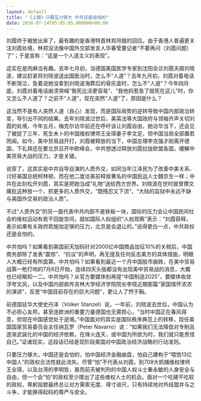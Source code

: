 ```yaml
---
layout: default
title: "《上报》只要压力够大 中共还是会怕的"
date: 2018-07-14T05:05:05.000000+08:00
---
```


刘霞终于被放出来了，最有趣的是香港特首林郑月娥的回应。由于香港人普遍更关注刘霞处境，林郑没法像中国外交部发言人华春莹要记者“不要再问（刘霞问题）了”；于是宣称：“这是一个人道主义的表现”。

这实在是肉麻当有趣。去年七月初，当德国美国医学专家到沈阳会诊刘霞夫婿刘晓波，建议赶紧将刘晓波送出国医治时，怎么不“人道”？去年九月初，刘霞对着电话不断哭泣，急着说她没拿到刘晓波海葬后的骨灰盒时，怎么不“人道”？今年四月底，刘霞对着电话崩溃哭喊“我死比活更容易”、“我他妈惹急了就死在这儿”时，你又怎么不人道了？之前不“人道”，现在突然“人道”了，原因是什么？

这当然不是有人突然人道（良心）发现，而是国际局势的逆转导致中国内部政治转变，导引出不同的结果。去年刘晓波过世后，美英法等大国政府与领袖齐声关切刘霞的处境，今年五月，梅克尔访华前还在呼吁该让刘霞自由，她访华当下，还会见了被捉了三年、死生未卜的中国维权律师王全璋妻子李文足，但中国当局全部置若罔闻。如今，美中贸易战开打，刘霞被释放的当下，中国总理李克强才刚离开德国，下礼拜还在要北京召开中欧峰会，中共想透过释放刘霞拉拢欧盟各国，缓解中美贸易大战的压力，才是关键。

说穿了，这其实是中共自导自演的人质外交，如同当年江泽民为了改善中美关系、讨好美国总统柯林顿，而在他二度访美前释放著名的中国民运人士魏京生一样；中共在此刻松开刘霞，其实是把她当成“礼物”送给西方世界。刘晓波在世时就曾撰文痛批这种放一个、抓更多的人质外交，“既残忍又下流”，“大陆的监狱中永远不缺与美国作交易的政治人质”。

不过“人质外交”的另一面代表中共内部不是铁板一块，国际的压力会让中国民间社会的维权运动有若干回旋空间，就如国际人权组织“人权观察”表示：“刘霞获释，表示如果有关政府若施加足够的压力，北京是会退让的。”说得更白一点，中共政权还是会怕的。

中共怕吗？如果看到美国前天加码针对2000亿中国商品加征10%的关税后，中国商务部除了发表“震惊”、“抗议”的声明，再无提及任何反击美方的具体措施，明眼人大概已经有所盘算。中共怕吗？如果看到最近一个月中国股市崩跌，在美中贸易战第一枪打响的7月6日开始，连续四天头版都没有出现美中贸易战的消息，大概也已经略知一二。中共怕吗？从官方要媒体别再提“中国制造2025”，要媒体收敛浮夸文风，以及中国内部疯传吉林大学经济学院院长李晓近期那篇“家国情怀浓浓的演讲”，反思“中国目前存在的巨大问题”，更让人了然于胸。

前德国驻华大使史丹泽（Volker Stanzel）说，一年前，刘晓波去世后，中国认为不必担心友邦，甚至连欧洲的重要力量德国也无需担心，“当时中国正在春风得意，但现在中国感觉处于逆境。”中国面对的其实是国际秩序典范上的转移，现任美国国家贸易委员会主任纳瓦罗（Peter Navarro）说：“如果我们无法降低对专制且逐渐武装化的中国的经济依赖，在烽火连天，或中国为所欲为时，我们就只能责怪自己。”证诸现实，这段话已经是现阶段美国对中国政治经济战略的行动准则。

只要压力够大，中国还是会怕的，怕中国经济金融崩盘，怕自己建构于“喂饱13亿中国人”的政权合法性就此流失。尽管“怕”不代表从刘霞，到709大抓捕维权律师王全璋，以及台湾的李明哲，甚而前天被判刑的中国人权斗士秦永敏的人身安全与自由，但一个会“怕”的政权至少撑出了这些维权人士的机会。面对一个吃硬不吃软的政权，卑躬屈膝最终总让对方需索无度、得寸进尺，只有持续地对外结盟并与之斗争，才能换得起码的尊严与安全。


